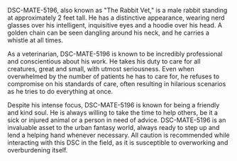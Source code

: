 DSC-MATE-5196, also known as "The Rabbit Vet," is a male rabbit standing at approximately 2 feet tall. He has a distinctive appearance, wearing nerd glasses over his intelligent, inquisitive eyes and a hoodie over his head. A golden chain can be seen dangling around his neck, and he carries a whistle at all times.

As a veterinarian, DSC-MATE-5196 is known to be incredibly professional and conscientious about his work. He takes his duty to care for all creatures, great and small, with utmost seriousness. Even when overwhelmed by the number of patients he has to care for, he refuses to compromise on his standards of care, often resulting in hilarious scenarios as he tries to do everything at once.

Despite his intense focus, DSC-MATE-5196 is known for being a friendly and kind soul. He is always willing to take the time to help others, be it a sick or injured animal or a person in need of advice. DSC-MATE-5196 is an invaluable asset to the urban fantasy world, always ready to step up and lend a helping hand whenever necessary. All caution is recommended while interacting with this DSC in the field, as it is susceptible to overworking and overburdening itself.